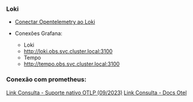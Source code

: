 ### Loki
- [Conectar Opentelemetry ao Loki](https://grafana.com/docs/loki/latest/send-data/otel/)

- Conexões Grafana:
    - Loki
    - http://loki.obs.svc.cluster.local:3100
    - Tempo
    - http://tempo.obs.svc.cluster.local:3100


### Conexão com prometheus:
[Link Consulta - Suporte nativo OTLP (09/2023)](https://prometheus.io/blog/2024/03/14/commitment-to-opentelemetry/)
[Link Consulta - Docs Otel](https://opentelemetry.io/blog/2024/prom-and-otel/)
